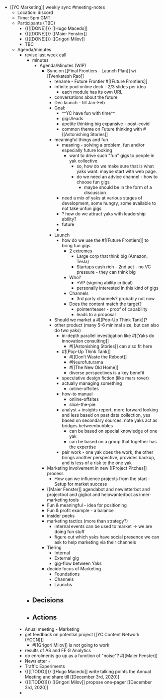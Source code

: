 - [[YC Marketing]] weekly sync #meeting-notes
    - Location: discord 
    - Time: 5pm GMT 
    - Participants (TBC)
        - {{[[DONE]]}} [[Hugo Macedo]] 
        - {{[[DONE]]}} [[Maier Fenster]]
        - {{[[DONE]]}} [[Grigori Milov]]
        - TBC
    - Agenda/minutes
        - revise last week call
            - minutes
                - Agenda/Minutes (WIP)
                    - Sync on [[Final Frontiers - Launch Plan]] w/ [[Venkatesh Rao]]
                        - rename - Future Frontier #[[Future Frontiers]]
                        - infinite pool online deck - 2/3 slides per idea
                            - each module has its own URL
                        - conversations about the future
                        - Dec launch - till Jan-Feb
                        - Goal: 
                            - ^^YC have fun with time^^
                            - gigs/leads 
                            - apetite thinking big expansive - post-covid
                            - common theme on Future thinking with #[[Astonishing Stories]]
                        - meaningful things and fun
                            - meaning - solving a  problem, fun and/or especially future looking
                                - want to drive such "fun" gigs to people in yak collective
                                    - so, how do we make sure that is what yaks want. maybe start with web page. 
                                    - do we need an advice channel - how to choose fun gigs
                                        - maybe should be in the form of a discussion
                            - need a mix of yaks at various stages of development, some hungry, some available to not take unfun gigs
                            - ? how do we attract yaks with leadership ability?
                            - future
                            - 
                        - Launch
                            - how do we use the #[[Future Frontiers]] to bring fun gigs
                                - 2 extremes
                                    - Large corp that think big (Amazon, Tesla)
                                    - Startups cash rich - 2nd act - no VC pressure - they can think big
                                - Who?
                                    - +VP (signing ability critical)
                                    - personally interested in this kind of gigs
                                - Channels
                                    - 3rd party channels? probably not now.
                                - Does the content match the target?
                                    - pointer/teaser - proof of capability 
                                    - leads to a proposal
                        - Should we market a #[[Pop-Up Think Tank]]?
                        - other product (many 5-6 minimal size, but can also do two yaks)
                            - in-depth parallel investigation like #[[Yaks do innovation consulting]]
                                - #[[Astonishing Stories]] can also fit here 
                            - #[[Pop-Up Think Tank]]
                                - #[[Don’t Waste the Reboot]]
                                - #Neurofuturama
                                - #[[The New Old Home]]
                                - diverse perspectives is a key benefit 
                            - speculative design fiction (like mars rover)
                            - actually managing something
                                - online-offsites
                            - how-to manual 
                                - online-offsites
                                - slice-the-pie
                            - analyst + insights report, more forward looking and less based on past data collection, yes based on secondary sources. note yaks act as bridges betweenbubbles 
                                - can be based on special knowledge of one yak
                                - can be based on a  group that together has the expertise
                            - pair work - one yak does the work, the other brings another perspective,  provides backup, and is less of a risk to the one yak 
                    - Marketing involvement in new [[Project Pitches]] process
                        - How can we influence projects from the start - Setup for market success
                    - [[Maier Fenster]] agendabot and newletterbot and projectbot and gigbot and helpwantedbot as inner-marketing tools
                    - Fun & meaningful - idea for positioning
                    - Fun & profit example - a balance
                    - insider peeks
                    - marketing tactics (more than strategy?)
                        - internal events can be used to market -> we are doing fun stuff
                        - figure out which yaks have social presence we can ask to help marketing via their channels
                    - Tiering
                        - Internal
                        - External gig
                        - gig-flow between Yaks
                    - decide focus of Marketing 
                        - Foundations
                        - Channels
                        - Launchs 
            - Decisions
                - 
            - Actions
                - 
        - Anual meeting - Marketing
        - get feedback on potential project [[YC Content Network (YCCN)]]
            - #[[Grigori Milov]] is not going to work
        - results of AS and FF G Analytics 
        - do enrolments go up as a function of "noise"? #[[Maier Fenster]]
        - Newsletter - 
        - Traffic Experiments
        - {{[[TODO]]}} [[Hugo Macedo]]  write talking points the Annual Meeting and share till [[December 3rd, 2020]]
        - {{[[TODO]]}}  [[Grigori Milov]] propose one-pager [[December 3rd, 2020]]
        - 
